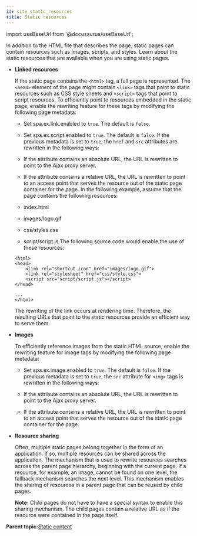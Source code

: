 ```yaml
---
id: site_static_resources
title: Static resources
---
```

import useBaseUrl from '@docusaurus/useBaseUrl';



In addition to the HTML file that describes the page, static pages can contain resources such as images, scripts, and styles. Learn about the static resources that are available when you are using static pages.

-   **Linked resources**

    If the static page contains the `<html>` tag, a full page is represented. The `<head>` element of the page might contain `<link>` tags that point to static resources such as CSS style sheets and `<script>` tags that point to script resources. To efficiently point to resources embedded in the static page, enable the rewriting feature for these tags by modifying the following page metadata:

    -   Set spa.ex.link.enabled to `true`. The default is `false`.
    -   Set spa.ex.script.enabled to `true`. The default is `false`.
    If the previous metadata is set to `true`, the `href` and `src` attributes are rewritten in the following ways:

    -   If the attribute contains an absolute URL, the URL is rewritten to point to the Ajax proxy server.
    -   If the attribute contains a relative URL, the URL is rewritten to point to an access point that serves the resource out of the static page container for the page.
    In the following example, assume that the page contains the following resources:

    -   index.html
    -   images/logo.gif
    -   css/styles.css
    -   script/script.js
    The following source code would enable the use of these resources:

    ```
    <html>
    <head>
    	<link rel="shortcut icon" href="images/logo.gif">
    	<link rel="stylesheet" href="css/style.css">
    	<script src="script/script.js"></script>
    </head>
    
    ...
    </html>
    ```

    The rewriting of the link occurs at rendering time. Therefore, the resulting URLs that point to the static resources provide an efficient way to serve them.

-   **Images**

    To efficiently reference images from the static HTML source, enable the rewriting feature for image tags by modifying the following page metadata:

    -   Set spa.ex.image.enabled to `true`. The default is `false`.
    If the previous metadata is set to `true`, the `src` attribute for `<img>` tags is rewritten in the following ways:

    -   If the attribute contains an absolute URL, the URL is rewritten to point to the Ajax proxy server.
    -   If the attribute contains a relative URL, the URL is rewritten to point to an access point that serves the resource out of the static page container for the page.
-   **Resource sharing**

    Often, multiple static pages belong together in the form of an application. If so, multiple resources can be shared across the application. The mechanism that is used to rewrite resources searches across the parent page hierarchy, beginning with the current page. If a resource, for example, an image, cannot be found on one level, the fallback mechanism searches the next level. This mechanism enables the sharing of resources in a parent page that can be reused by child pages.

    **Note:** Child pages do not have to have a special syntax to enable this sharing mechanism. The child pages contain a relative URL as if the resource were contained in the page itself.


**Parent topic:**[Static content](site_static_content.md)

